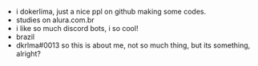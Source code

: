 - i dokerlima, just a nice ppl on github making some codes.
- studies on alura.com.br
- i like so much discord bots, i so cool!
- brazil
- dkrlma#0013
so this is about me, not so much thing, but its something, alright? 
